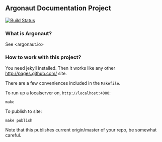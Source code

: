 Argonaut Documentation Project
------------------------------

[![Build Status](https://travis-ci.org/markhibberd/argonaut.io.png)](https://travis-ci.org/markhibberd/argonaut.io)

### What is Argonaut?

See <argonaut.io>


### How to work with this project?

You need jekyll installed. Then it works like any other <http://pages.github.com/> site.

There are a few conveniences included in the `Makefile`.

To run up a localserver on, `http://localhost:4000`:

    make


To publish to site:

    make publish

Note that this publishes current origin/master of your repo, be somewhat careful.
